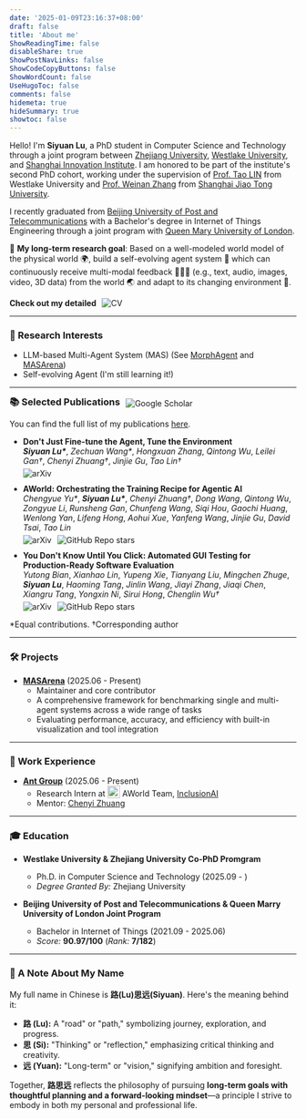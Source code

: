```yaml
---
date: '2025-01-09T23:16:37+08:00'
draft: false
title: 'About me'
ShowReadingTime: false
disableShare: true
ShowPostNavLinks: false
ShowCodeCopyButtons: false
ShowWordCount: false
UseHugoToc: false
comments: false
hidemeta: true
hideSummary: true
showtoc: false
---
```


Hello! I'm **Siyuan Lu**, a PhD student in Computer Science and Technology through a joint program between [Zhejiang University](https://www.zju.edu.cn/english/), [Westlake University](https://en.westlake.edu.cn), and [Shanghai Innovation Institute](https://www.sii.edu.cn/). I am honored to be part of the institute's second PhD cohort, working under the supervision of [Prof. Tao LIN](https://tlin-taolin.github.io) from Westlake University and [Prof. Weinan Zhang](https://wnzhang.net/) from [Shanghai Jiao Tong University](https://en.sjtu.edu.cn/).

I recently graduated from [Beijing University of Post and Telecommunications](https://www.bupt.edu.cn/) with a Bachelor's degree in Internet of Things Engineering through a joint program with [Queen Mary University of London](https://www.qmul.ac.uk/).

🔭 **My long-term research goal**: Based on a well-modeled world model of the physical world 🌍, build a self-evolving agent system 🤖 which can continuously receive multi-modal feedback 📄🎨🎥 (e.g., text, audio, images, video, 3D data) from the world 🌏 and adapt to its changing environment 🌟.

<div style="display: inline-flex; align-items: center; gap: 10px;">
  <span style="font-weight: bold;">Check out my detailed</span>
  <span onclick="window.open('/pdf/cv.pdf', '_blank')" style="cursor: pointer;">
    <img src="https://img.shields.io/badge/CV-here-blue" alt="CV">
  </span>
</div>

---

### 🎯 Research Interests

- LLM-based Multi-Agent System (MAS) (See [MorphAgent](https://arxiv.org/abs/2410.15048) and [MASArena](https://github.com/LINs-lab/MASArena))
- Self-evolving Agent (I'm still learning it!)

---

<div style="display: flex; align-items: center; gap: 10px;">
  <h3 style="margin: 0;">📚 Selected Publications</h3>
  <span onclick="window.open('https://scholar.google.com/citations?user=nnBAokkAAAAJ&hl=en', '_blank')" style="cursor: pointer;">
    <img src="https://img.shields.io/badge/Google%20Scholar-Profile-blue?logo=googlescholar" alt="Google Scholar">
  </span>
</div>

You can find the full list of my publications [here](/publication/).

<ul>
  <li style="margin-bottom: 10px;">
    <b>Don't Just Fine-tune the Agent, Tune the Environment</b><br>
    <i><b>Siyuan Lu*</b></i>, <i>Zechuan Wang*</i>, <i>Hongxuan Zhang</i>, <i>Qintong Wu</i>, <i>Leilei Gan†</i>, <i>Chenyi Zhuang†</i>, <i>Jinjie Gu</i>, <i>Tao Lin†</i><br>
    <div style="display: inline-flex; gap: 10px; margin-top: 5px;">
      <span onclick="window.open('https://arxiv.org/abs/2510.10197', '_blank')" style="cursor: pointer;">
        <img src="https://img.shields.io/badge/arXiv-2510.10197-b31b1b?logo=arXiv" alt="arXiv">
      </span>
      <!-- <span onclick="window.open('https://github.com/inclusionAI', '_blank')" style="cursor: pointer;">
        <img src="https://img.shields.io/badge/Code-Coming%20Soon-gray?logo=github" alt="Code Coming Soon">
      </span> -->
    </div>
  </li>
  <li style="margin-bottom: 10px;">
    <b>AWorld: Orchestrating the Training Recipe for Agentic AI</b><br>
    <i>Chengyue Yu*</i>, <i><b>Siyuan Lu*</b></i>, <i>Chenyi Zhuang†</i>, <i>Dong Wang</i>, <i>Qintong Wu</i>, <i>Zongyue Li</i>, <i>Runsheng Gan</i>, <i>Chunfeng Wang</i>, <i>Siqi Hou</i>, <i>Gaochi Huang</i>, <i>Wenlong Yan</i>, <i>Lifeng Hong</i>, <i>Aohui Xue</i>, <i>Yanfeng Wang</i>, <i>Jinjie Gu</i>, <i>David Tsai</i>, <i>Tao Lin</i><br>
    <div style="display: inline-flex; gap: 10px; margin-top: 5px;">
      <span onclick="window.open('https://arxiv.org/abs/2508.20404', '_blank')" style="cursor: pointer;">
        <img src="https://img.shields.io/badge/arXiv-2508.20404-b31b1b?logo=arXiv" alt="arXiv">
      </span>
      <span onclick="window.open('https://github.com/inclusionAI/AWorld', '_blank')" style="cursor: pointer;">
        <img src="https://img.shields.io/github/stars/inclusionAI/AWorld?logo=github&label=inclusionAI/AWorld" alt="GitHub Repo stars">
      </span>
    </div>
  </li>
  <li style="margin-bottom: 10px;">
    <b>You Don't Know Until You Click: Automated GUI Testing for Production-Ready Software Evaluation</b><br>
    <i>Yutong Bian</i>, <i>Xianhao Lin</i>, <i>Yupeng Xie</i>, <i>Tianyang Liu</i>, <i>Mingchen Zhuge</i>, <i><b>Siyuan Lu</b></i>, <i>Haoming Tang</i>, <i>Jinlin Wang</i>, <i>Jiayi Zhang</i>, <i>Jiaqi Chen</i>, <i>Xiangru Tang</i>, <i>Yongxin Ni</i>, <i>Sirui Hong</i>, <i>Chenglin Wu†</i><br>
    <div style="display: inline-flex; gap: 10px; margin-top: 5px;">
      <span onclick="window.open('https://arxiv.org/abs/2508.14104', '_blank')" style="cursor: pointer;">
        <img src="https://img.shields.io/badge/arXiv-2508.14104-b31b1b?logo=arXiv" alt="arXiv">
      </span>
      <span onclick="window.open('https://github.com/tanghaom/AppEvalPilot', '_blank')" style="cursor: pointer;">
        <img src="https://img.shields.io/github/stars/tanghaom/AppEvalPilot?logo=github&label=tanghaom/AppEvalPilot" alt="GitHub Repo stars">
      </span>
    </div>
  </li>
</ul>

*Equal contributions. †Corresponding author

---

### 🛠️ Projects

- **[MASArena](https://github.com/LINs-lab/MASArena)** (2025.06 - Present)
  - Maintainer and core contributor
  - A comprehensive framework for benchmarking single and multi-agent systems across a wide range of tasks
  - Evaluating performance, accuracy, and efficiency with built-in visualization and tool integration

---

### 💼 Work Experience

- **[Ant Group](https://www.antgroup.com/en)** (2025.06 - Present)
  - Research Intern at <img src="/images/aworld_logo.png" alt="AWorld" style="height: 22px; vertical-align: text-bottom; margin: 0 0px 0 0px; display: inline;"> AWorld Team, [InclusionAI](https://github.com/inclusionAI)
  - Mentor: [Chenyi Zhuang](https://www.linkedin.com/in/chenyi-zhuang-8379b123)

---

### 🎓 Education

- **Westlake University & Zhejiang University Co-PhD Promgram**
  
  - Ph.D. in Computer Science and Technology (2025.09 - )
  - *Degree Granted By:* Zhejiang University

- **Beijing University of Post and Telecommunications & Queen Marry University of London Joint Program**
  
  - Bachelor in Internet of Things (2021.09 - 2025.06)
  - *Score:* **90.97/100** (*Rank:* **7/182**) 

---

### 🌟 A Note About My Name
My full name in Chinese is **路(Lu)思远(Siyuan)**. Here's the meaning behind it:  
- **路 (Lu):** A "road" or "path," symbolizing journey, exploration, and progress.  
- **思 (Si):** "Thinking" or "reflection," emphasizing critical thinking and creativity.  
- **远 (Yuan):** "Long-term" or "vision," signifying ambition and foresight.  

Together, **路思远** reflects the philosophy of pursuing **long-term goals with thoughtful planning and a forward-looking mindset**—a principle I strive to embody in both my personal and professional life.